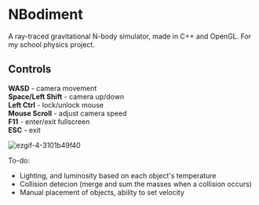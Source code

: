 # NBodiment
A ray-traced gravitational N-body simulator, made in C++ and OpenGL. For my school physics project.
## Controls
**WASD** - camera movement\
**Space/Left Shift** - camera up/down\
**Left Ctrl** - lock/unlock mouse\
**Mouse Scroll** - adjust camera speed\
**F11** - enter/exit fullscreen\
**ESC** - exit

![ezgif-4-3101b49f40](https://github.com/Yilmaz4/NBodiment/assets/77583632/e26f33c1-afb7-4623-8366-92d4dcd67233)

To-do:
- Lighting, and luminosity based on each object's temperature
- Collision detecion (merge and sum the masses when a collision occurs)
- Manual placement of objects, ability to set velocity
